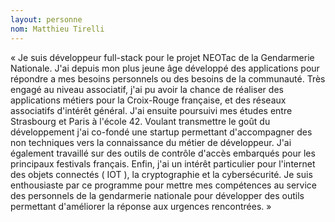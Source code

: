 ```yaml
--- 
layout: personne 
nom: Matthieu Tirelli 
--- 
```


« Je suis développeur full-stack pour le projet NEOTac de la Gendarmerie Nationale. J'ai depuis mon plus jeune âge développé des applications pour répondre a mes besoins personnels ou des besoins de la communauté. Très engagé au niveau associatif, j'ai pu avoir la chance de réaliser des applications métiers pour la Croix-Rouge française, et des réseaux associatifs d'intérêt général. J'ai ensuite poursuivi mes études entre Strasbourg et Paris à l'école 42. Voulant transmettre le goût du développement j'ai co-fondé une startup permettant d'accompagner des non techniques vers la connaissance du métier de développeur. J'ai également travaillé sur des outils de contrôle d'accès embarqués pour les principaux festivals français. Enfin, j'ai un intérêt particulier pour l'internet des objets connectés ( IOT ), la cryptographie et la cybersécurité. Je suis enthousiaste par ce programme pour mettre mes compétences au service des personnels de la gendarmerie nationale pour développer des outils permettant d'améliorer la réponse aux urgences rencontrées. » 
